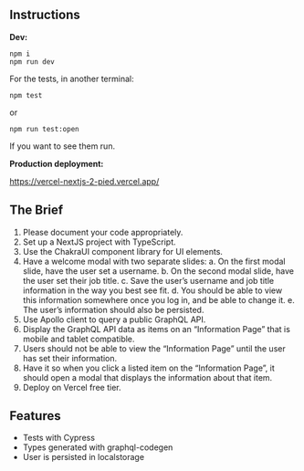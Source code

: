 ## Instructions 

**Dev:**
```
npm i 
npm run dev 
```

For the tests, in another terminal: 

```
npm test
```

or 

```
npm run test:open
```

If you want to see them run.

**Production deployment:**

https://vercel-nextjs-2-pied.vercel.app/



## The Brief 

1. Please document your code appropriately.
2. Set up a NextJS project with TypeScript.
3. Use the ChakraUI component library for UI elements.
4. Have a welcome modal with two separate slides:
a. On the first modal slide, have the user set a username.
b. On the second modal slide, have the user set their job title.
c. Save the user’s username and job title information in the way you best see fit.
d. You should be able to view this information somewhere once you log in, and be able to
change it.
e. The user’s information should also be persisted.
5. Use Apollo client to query a public GraphQL API.
6. Display the GraphQL API data as items on an “Information Page” that is mobile and tablet
compatible.
7. Users should not be able to view the “Information Page” until the user has set their information.
8. Have it so when you click a listed item on the “Information Page”, it should open a modal that
displays the information about that item.
9. Deploy on Vercel free tier.

## Features

- Tests with Cypress
- Types generated with graphql-codegen
- User is persisted in localstorage




